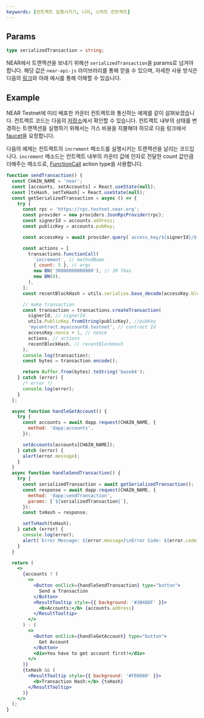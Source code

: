 ```yaml
---
keywords: [컨트랙트 실행시키기, 니어, 스마트 컨트랙트]
---
```


## Params

```typescript
type serializedTransaction = string;
```

NEAR에서 트랜잭션을 보내기 위해선 `serializedTransaction`을 params로 넘겨야 합니다. 해당 값은 `near-api-js` 라이브러리를 통해 얻을 수 있으며, 자세한 사용 방식은 다음의 [링크](https://docs.near.org/integrator/create-transactions)와 아래 예시를 통해 이해할 수 있습니다.

## Example

NEAR Testnet에 미리 배포한 카운터 컨트랙트와 통신하는 예제를 같이 살펴보겠습니다. 컨트랙트 코드는 다음의 [저장소](https://github.com/DSRV-DevGuild/near-counter-example)에서 확인할 수 있습니다. 컨트랙트 내부의 상태를 변경하는 트랜잭션을 실행하기 위해서는 가스 비용을 지불해야 하므로 다음 링크에서 [faucet](https://www.allthatnode.com/faucet/near.dsrv)을 요청합니다.

다음의 예제는 컨트랙트의 `increment` 메소드를 실행시키는 트랜잭션을 날리는 코드입니다.
`increment` 메소드는 컨트랙트 내부의 카운터 값에 인자로 전달한 count 값만큼 더해주는 메소드로, [FunctionCall](https://nomicon.io/RuntimeSpec/Actions#functioncallaction) action type을 사용합니다.

```jsx live
function sendTransaction() {
  const CHAIN_NAME = 'near';
  const [accounts, setAccounts] = React.useState(null);
  const [txHash, setTxHash] = React.useState(null);
  const getSerializedTransaction = async () => {
    try {
      const rpc = 'https://rpc.testnet.near.org';
      const provider = new providers.JsonRpcProvider(rpc);
      const signerId = accounts.address;
      const publicKey = accounts.pubKey;

      const accessKey = await provider.query(`access_key/${signerId}/${publicKey}`, '');

      const actions = [
        transactions.functionCall(
          'increment', // methodName
          { count: 5 }, // args
          new BN('30000000000000'), // 30 TGas
          new BN(0),
        ),
      ];
      const recentBlockHash = utils.serialize.base_decode(accessKey.block_hash);

      // make transaction
      const transaction = transactions.createTransaction(
        signerId, // signerId
        utils.PublicKey.fromString(publicKey), //pubKey
        'mycontract.myaccount8.testnet', // contract Id
        accessKey.nonce + 1, // nonce
        actions, // actions
        recentBlockHash, // recentBlockHash
      );
      console.log(transaction);
      const bytes = transaction.encode();

      return Buffer.from(bytes).toString('base64');
    } catch (error) {
      /* error */
      console.log(error);
    }
  };

  async function handleGetAccount() {
    try {
      const accounts = await dapp.request(CHAIN_NAME, {
        method: 'dapp:accounts',
      });

      setAccounts(accounts[CHAIN_NAME]);
    } catch (error) {
      alert(error.message);
    }
  }
  async function handleSendTransaction() {
    try {
      const serializedTransaction = await getSerializedTransaction();
      const response = await dapp.request(CHAIN_NAME, {
        method: 'dapp:sendTransaction',
        params: [`${serializedTransaction}`],
      });
      const txHash = response;

      setTxHash(txHash);
    } catch (error) {
      console.log(error);
      alert(`Error Message: ${error.message}\nError Code: ${error.code}`);
    }
  }

  return (
    <>
      {accounts ? (
        <>
          <Button onClick={handleSendTransaction} type="button">
            Send a Transaction
          </Button>
          <ResultTooltip style={{ background: '#3B48DF' }}>
            <b>Accounts:</b> {accounts.address}
          </ResultTooltip>
        </>
      ) : (
        <>
          <Button onClick={handleGetAccount} type="button">
            Get Account
          </Button>
          <div>You have to get account first!</div>
        </>
      )}
      {txHash && (
        <ResultTooltip style={{ background: '#F08080' }}>
          <b>Transaction Hash:</b> {txHash}
        </ResultTooltip>
      )}
    </>
  );
}
```
